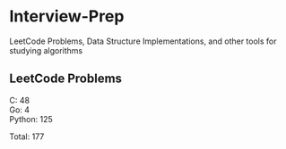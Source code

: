 # Interview-Prep
LeetCode Problems, Data Structure Implementations, and other tools for studying algorithms

## LeetCode Problems
C:      48<br/>
Go:     4<br/>
Python: 125<br/>

Total:  177
